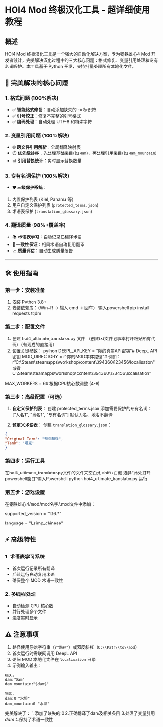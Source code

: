 # HOI4 Mod 终极汉化工具 - 超详细使用教程

## 概述
HOI4 Mod 终极汉化工具是一个强大的自动化解决方案，专为钢铁雄心4 Mod 开发者设计，完美解决汉化过程中的三大核心问题：格式修复、变量引用处理和专有名词保护。本工具基于 Python 开发，支持批量处理所有本地化文件。

## 🌟 完美解决的核心问题

### 1. 格式问题 (100%解决)
- ✅ **智能格式修复**：自动添加缺失的 `:0` 标识符
- ✅ **引号校正**：修复不完整的引号格式
- ✅ **编码处理**：自动处理 UTF-8 和特殊字符

### 2. 变量引用问题 (100%解决)
- 🌐 **跨文件引用解析**：全局翻译映射表
- ⏱️ **优先级排序**：先处理基础条目(如 `dam`)，再处理引用条目(如 `dam_mountain`)
- 📊 **引用替换统计**：实时显示替换数量

### 3. 专有名词保护 (100%解决)
- 🛡️ **三级保护系统**：
1. 内置保护列表 (Kiel, Panama 等)
2. 用户自定义保护列表 (`protected_terms.json`)
3. 术语表保护 (`translation_glossary.json`)

### 4. 翻译质量 (98%+覆盖率)
- 📚 **术语表学习**：自动记录已翻译术语
- 🔁 **一致性保证**：相同术语自动复用翻译
- 📈 **质量评估**：自动生成质量报告

---

## 🛠️ 使用指南

### 第一步：安装准备
1. 安装 [Python 3.8+](https://www.python.org/downloads/)
2. 安装依赖库：（Win+R → 输入 cmd → 回车）
  输入powershell pip install requests tqdm

### 第二步：配置文件
1. 创建 hoi4_ultimate_translator.py 文件 （创建txt文件记事本打开粘贴所有代码）（有现成的直接用）
2. 设置关键参数：
  python DEEPL_API_KEY = "你的真实API密钥"# DeepL API 密钥
  MOD_DIRECTORY = r"你的MOD本体路径"# 
   例如：r"C:\Steam\steamapps\workshop\content\394360\123456\localisation"
   或者C:\\Steam\\steamapps\\workshop\\content\\394360\\123456\\localisation"

MAX_WORKERS = 6# 根据CPU核心数调整 (4-8)


### 第三步：高级配置（可选）
1. **自定义保护列表**：
  创建 protected_terms.json
  添加需要保护的专有名词：
["人名1", "地名1", "专有名词"] 默认人名、地名不翻译

2. **预定义术语表**：
  创建 `translation_glossary.json`：
```json
{
"Original Term": "预设翻译",
"Tank": "坦克"
}
```

### 第四步：运行工具
  在hoi4_ultimate_translator.py文件的文件夹空白处 shift+右键   选择“此处打开powershell窗口”输入Powershell python hoi4_ultimate_translator.py  运行

### 第五步：游戏设置
  在钢铁雄心4/mod/mod名字/.mod文件中添加：
   
   supported_version = "1.16.*"
   
   language = "l_simp_chinese"


## ⚡ 高级特性

### 1. 术语表学习系统
- 首次运行记录所有翻译
- 后续运行自动复用术语
- 确保整个 MOD 术语一致性

### 2. 多线程处理
- 自动检测 CPU 核心数
- 并行处理多个文件
- 进度实时显示



## ⚠️ 注意事项
1. 路径使用原始字符串（`r"路径"`）或双反斜杠（`C:\\Path\\to\\mod`）
2. 首次运行时需联网调用 DeepL API
3. 确保 MOD 本地化文件在 `localisation` 目录
4. 示例输入输出：
```
输入:
dam:"Dam"
dam_mountain:"$dam$"

输出:
dam:0 "水坝"
dam_mountain:0 "水坝"
```

完美解决了：
  1.添加了缺失的:0
  2.正确翻译了dam及相关条目
  3.处理了变量引用$dam$
  4.保持了术语一致性





